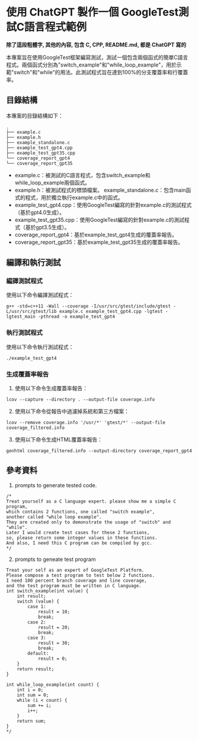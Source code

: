 # 使用 ChatGPT 製作一個 GoogleTest測試C語言程式範例
**除了這段粗體字, 其他的內容, 包含 C, CPP, README.md, 都是 ChatGPT 寫的**

本專案旨在使用GoogleTest框架編寫測試，測試一個包含兩個函式的簡單C語言程式。兩個函式分別為"switch_example"和"while_loop_example"，用於示範"switch"和"while"的用法。此測試程式旨在達到100%的分支覆蓋率和行覆蓋率。

## 目錄結構
本專案的目錄結構如下：
```
.
├── example.c
├── example.h
├── example_standalone.c
├── example_test_gpt4.cpp
├── example_test_gpt35.cpp
└── coverage_report_gpt4
└── coverage_report_gpt35
```
- example.c：被測試的C語言程式，包含switch_example和while_loop_example兩個函式。
- example.h：被測試程式的標頭檔案。
example_standalone.c：包含main函式的程式，用於獨立執行example.c中的函式。
- example_test_gpt4.cpp：使用GoogleTest編寫的針對example.c的測試程式（基於gpt4.0生成）。
- example_test_gpt35.cpp：使用GoogleTest編寫的針對example.c的測試程式（基於gpt3.5生成）。
- coverage_report_gpt4：基於example_test_gpt4生成的覆蓋率報告。
- coverage_report_gpt35：基於example_test_gpt35生成的覆蓋率報告。

## 編譯和執行測試
### 編譯測試程式
使用以下命令編譯測試程式：
```
g++ -std=c++11 -Wall --coverage -I/usr/src/gtest/include/gtest -L/usr/src/gtest/lib example.c example_test_gpt4.cpp -lgtest -lgtest_main -pthread -o example_test_gpt4
```
### 執行測試程式
使用以下命令執行測試程式：
```
./example_test_gpt4
```
### 生成覆蓋率報告
1. 使用以下命令生成覆蓋率報告：
```
lcov --capture --directory . --output-file coverage.info

```
2. 使用以下命令從報告中過濾掉系統和第三方檔案：
```
lcov --remove coverage.info '/usr/*' 'gtest/*' --output-file coverage_filtered.info
```
3. 使用以下命令生成HTML覆蓋率報告：
```
genhtml coverage_filtered.info --output-directory coverage_report_gpt4
```
## 參考資料
1. prompts to generate tested code.
```
/*
Treat yourself as a C language expert. please show me a simple C program, 
which contains 2 functions, one called "switch example", 
another called "while loop example". 
They are created only to demonstrate the usage of "switch" and "while". 
Later I would create test cases for these 2 functions, 
so, please return some integer values in these functions.
And also, I need this C program can be compiled by gcc.
*/
```
2. prompts to geneate test program
```
Treat your self as an expert of GoogleTest Platform. 
Please compose a test program to test below 2 functions. 
I need 100 percent branch coverage and line coverage, 
and the test program must be written in C language.
int switch_example(int value) {
    int result;
    switch (value) {
        case 1:
            result = 10;
            break;
        case 2:
            result = 20;
            break;
        case 3:
            result = 30;
            break;
        default:
            result = 0;
    }
    return result;
}

int while_loop_example(int count) {
    int i = 0;
    int sum = 0;
    while (i < count) {
        sum += i;
        i++;
    }
    return sum;
} 
*/
```



